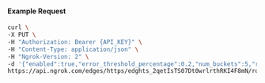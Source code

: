 <!-- Code generated for API Clients. DO NOT EDIT. -->

#### Example Request

```bash
curl \
-X PUT \
-H "Authorization: Bearer {API_KEY}" \
-H "Content-Type: application/json" \
-H "Ngrok-Version: 2" \
-d '{"enabled":true,"error_threshold_percentage":0.2,"num_buckets":5,"rolling_window":300,"tripped_duration":120,"volume_threshold":20}' \
https://api.ngrok.com/edges/https/edghts_2qetIsTS07Dt0wrlrthRKI4F8mN/routes/edghtsrt_2qetIoOT8iEOOqimsZ0Liy9OCBJ/circuit_breaker
```
